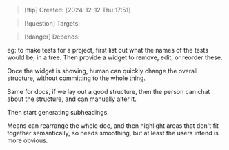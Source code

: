 
>[!tip] Created: [2024-12-12 Thu 17:51]

>[!question] Targets: 

>[!danger] Depends: 

eg: to make tests for a project, first list out what the names of the tests would be, in a tree.
Then provide a widget to remove, edit, or reorder these.

Once the widget is showing, human can quickly change the overall structure, without committing to the whole thing.

Same for docs, if we lay out a good structure, then the person can chat about the structure, and can manually alter it.

Then start generating subheadings.

Means can rearrange the whole doc, and then highlight areas that don't fit together semantically, so needs smoothing, but at least the users intend is more obvious.